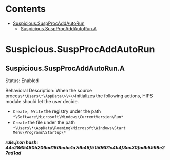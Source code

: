 



Contents
========

* [Suspicious.SuspProcAddAutoRun](#suspicioussuspprocaddautorun)
	* [Suspicious.SuspProcAddAutoRun.A](#suspicioussuspprocaddautoruna)

# Suspicious.SuspProcAddAutoRun

## Suspicious.SuspProcAddAutoRun.A
  
Status: Enabled

Behavioral Description: When the source process`*\Users\*\AppData\>\>\>`initializes the following actions, HIPS module should let the user decide.
- `Create, Write` the registry under the path `*\Software\Microsoft\Windows\CurrentVersion\Run*`
- `Create` the file under the path `*\Users\*\AppData\Roaming\Microsoft\Windows\Start Menu\Programs\Startup\*`
  
***rule.json hash: 44c2865460b206ad160babc1a7db46f5150601c4b4f3ac30fadb8598e27ad1ad***